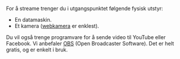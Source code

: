 

For å streame trenger du i utgangspunktet følgende fysisk utstyr:

* En datamaskin.
* Et kamera \([webkamera](https://www.prisguide.no/produkt/logitech-c922-pro-stream-webcam-277166) er enklest\).

Du vil også trenge programvare for å sende video til YouTube eller Facebook. Vi anbefaler [OBS](https://obsproject.com/) \(Open Broadcaster Software\). Det er helt gratis, og er enkelt i bruk.





